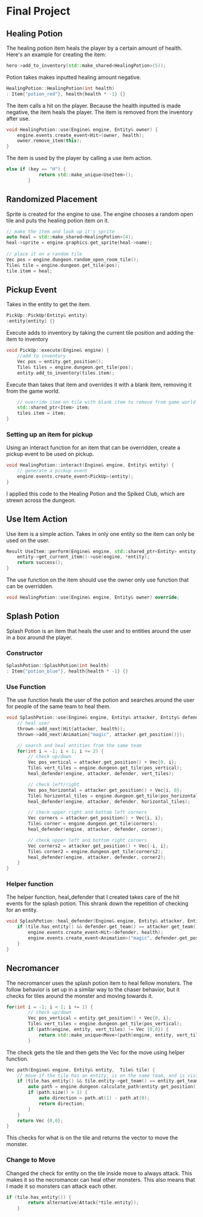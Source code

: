# Final Project
## Healing Potion
The healing potion item heals the player by a certain amount of health. Here's an example for creating the item:
```c++
hero->add_to_inventory(std::make_shared<HealingPotion>(5));
```
Potion takes makes inputted healing amount negative.
```c++
HealingPotion::HealingPotion(int health)
: Item{"potion_red"}, health{health * -1} {}
```
The item calls a hit on the player. Because the health inputted is made negative, the item heals the player. 
The item is removed from the inventory after use.
```c++
void HealingPotion::use(Engine& engine, Entity& owner) {
    engine.events.create_event<Hit>(owner, health);
    owner.remove_item(this);
}
```
The item is used by the player by calling a use item action.
```c++
else if (key == "H") {
            return std::make_unique<UseItem>();
        }
```
## Randomized Placement
Sprite is created for the engine to use. The engine chooses a random open tile and puts the healing potion item on it.
```c++
// make the item and look up it's sprite
auto heal = std::make_shared<HealingPotion>(4);
heal->sprite = engine.graphics.get_sprite(heal->name);
        
// place it on a random tile
Vec pos = engine.dungeon.random_open_room_tile();
Tile& tile = engine.dungeon.get_tile(pos);
tile.item = heal;
```
## Pickup Event
Takes in the entity to get the item.
```c++
PickUp::PickUp(Entity& entity)
:entity{entity} {}
```
Execute adds to inventory by taking the current tile position and adding the item to inventory
```c++
void PickUp::execute(Engine& engine) {
    //add to inventory
    Vec pos = entity.get_position();
    Tile& tiles = engine.dungeon.get_tile(pos);
    entity.add_to_inventory(tiles.item);
```
Execute than takes that item and overrides it with a blank item, removing it from the game world.
```c++
    // override item on tile with blank item to remove from game world
    std::shared_ptr<Item> item;
    tiles.item = item;
}
```
### Setting up an item for pickup
Using an interact function for an item that can be overridden, create a pickup event to be used on pickup.
```c++
void HealingPotion::interact(Engine& engine, Entity& entity) {
    // generate a pickup event
    engine.events.create_event<PickUp>(entity);
}
```
I applied this code to the Healing Potion and the Spiked Club, which are strewn across the dungeon.
## Use Item Action
Use item is a simple action. Takes in only one entity so the item can only be used on the user.
```c++
Result UseItem::perform(Engine& engine, std::shared_ptr<Entity> entity) {
    entity->get_current_item()->use(engine, *entity);
    return success();
}
```
The use function on the item should use the owner only use function that can be overridden.
```c++
void HealingPotion::use(Engine& engine, Entity& owner) override;
```
## Splash Potion
Splash Potion is an item that heals the user and to entities around the user in a box around the player.
### Constructor
```c++
SplashPotion::SplashPotion(int health)
: Item{"potion_blue"}, health{health * -1} {}
```
### Use Function
The use function heals the user of the potion and searches around the user for people of the same team to heal them.
```c++
void SplashPotion::use(Engine& engine, Entity& attacker, Entity& defender) {
    // heal user
    thrown->add_next(Hit{attacker, health});
    thrown->add_next(Animation{"magic", attacker.get_position()});

    // search and heal entities from the same team
    for(int i = -1; i < 1; i += 2) {
        // check up/down
        Vec pos_vertical = attacker.get_position() + Vec{0, i};
        Tile& vert_tiles = engine.dungeon.get_tile(pos_vertical);
        heal_defender(engine, attacker, defender, vert_tiles);

        // check left/right
        Vec pos_horizontal = attacker.get_position() + Vec{i, 0};
        Tile& horizontal_tiles = engine.dungeon.get_tile(pos_horizontal);
        heal_defender(engine, attacker, defender, horizontal_tiles);

        // check upper right and bottom left corners
        Vec corners = attacker.get_position() + Vec{i, i};
        Tile& corner = engine.dungeon.get_tile(corners);
        heal_defender(engine, attacker, defender, corner);

        // check upper left and bottom right corners
        Vec corners2 = attacker.get_position() + Vec{-i, i};
        Tile& corner2 = engine.dungeon.get_tile(corners2);
        heal_defender(engine, attacker, defender, corner2);
    }
}
```

### Helper function
The helper function, heal_defender that I created takes care of the hit events for the splash potion. This shrank down 
the repetition of checking for an entity.
```c++
void SplashPotion::heal_defender(Engine& engine, Entity& attacker, Entity& defender, Tile& tile) {
    if (tile.has_entity() && defender.get_team() == attacker.get_team() && !tile.is_wall()) {
        engine.events.create_event<Hit>(defender, health);
        engine.events.create_event<Animation>("magic", defender.get_position());
    }
}
```

## Necromancer
The necromancer uses the splash potion item to heal fellow monsters. The follow behavior is set up in a similar way to
the chaser behavior, but it checks for tiles around the monster and moving towards it.
```c++
for(int i = -1; i < 1; i += 1) {
        // check up/down
        Vec pos_vertical = entity.get_position() + Vec{0, i};
        Tile& vert_tiles = engine.dungeon.get_tile(pos_vertical);
        if (path(engine, entity, vert_tiles) != Vec {0,0}) {
            return std::make_unique<Move>(path(engine, entity, vert_tiles));
        }
```
The check gets the tile and then gets the Vec for the move using helper function.
```c++
Vec path(Engine& engine, Entity& entity,  Tile& tile) {
    // move if the tile has an entity, is on the same team, and is visible
    if (tile.has_entity() && tile.entity->get_team() == entity.get_team() && tile.entity->is_visible() && engine.hero && !tile.is_wall()) {
        auto path = engine.dungeon.calculate_path(entity.get_position(), tile.entity->get_position());
        if (path.size() > 1) {
            auto direction = path.at(1) - path.at(0);
            return direction;
        }
    }
    return Vec {0,0};
}
```
This checks for what is on the tile and returns the vector to move the monster.

### Change to Move
Changed the check for entity on the tile inside move to always attack. This makes it so the necromancer can heal other
monsters. This also means that I made it so monsters can attack each other.
```c++
if (tile.has_entity()) {
        return alternative(Attack{*tile.entity});
    }
```

